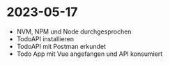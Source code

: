 # 2023-05-17

- NVM, NPM und Node durchgesprochen
- TodoAPI installieren
- TodoAPI mit Postman erkundet
- Todo App mit Vue angefangen und API konsumiert
